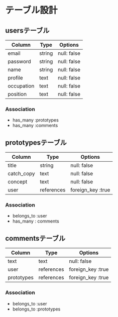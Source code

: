 # テーブル設計


## usersテーブル

| Column     | Type   | Options     |
| ---------- | ------ | ----------- |
| email      | string | null: false |
| password   | string | null: false |
| name       | string | null: false |
| profile    | text   | null: false |
| occupation | text   | null: false |
| position   | text   | null: false |

### Association

- has_many :prototypes
- has_many :comments


## prototypesテーブル

| Column     | Type       | Options           |
| ---------- | ---------- | ----------------- |
| title      | string     | null: false       |
| catch_copy | text       | null: false       |
| concept    | text       | null: false       |
| user       | references | foreign_key :true |

### Association

- belongs_to :user
- has_many   : comments


## commentsテーブル

| Column     | Type       | Options           |
| ---------- | ---------- | ----------------- |
| text       | text       | null: false       |
| user       | references | foreign_key :true |
| prototypes | references | foreign_key :true |

### Association

- belongs_to :user
- belongs_to :prototypes
